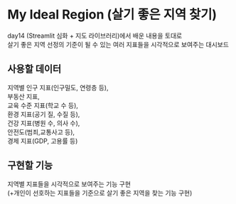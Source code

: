 # My Ideal Region (살기 좋은 지역 찾기)
day14 (Streamlit 심화 + 지도 라이브러리)에서 배운 내용을 토대로<br>
살기 좋은 지역 선정의 기준이 될 수 있는 여러 지표들을 시각적으로 보여주는 대시보드

## 사용할 데이터
지역별 인구 지표(인구밀도, 연령층 등),<br>
부동산 지표, <br>
교육 수준 지표(학교 수 등), <br>
환경 지표(공기 질, 수질 등), <br>
건강 지표(병원 수, 의사 수),<br>
안전도(범죄,교통사고 등), <br>
경제 지표(GDP, 고용률 등)<br>

## 구현할 기능
지역별 지표들을 시각적으로 보여주는 기능 구현<br>
(+개인이 선호하는 지표들을 기준으로 살기 좋은 지역을 찾는 기능 구현)